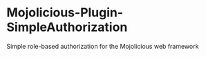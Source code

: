 Mojolicious-Plugin-SimpleAuthorization
======================================

Simple role-based authorization for the Mojolicious web framework
